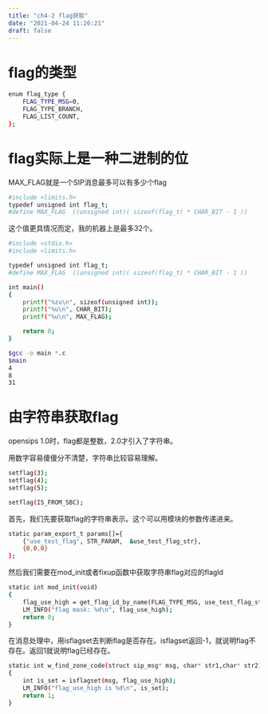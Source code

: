 ```yaml
---
title: "ch4-2 flag获取"
date: "2021-04-24 11:26:21"
draft: false
---
```


# flag的类型
```bash
enum flag_type {
    FLAG_TYPE_MSG=0,
    FLAG_TYPE_BRANCH,
    FLAG_LIST_COUNT,
};
```


# flag实际上是一种二进制的位

MAX_FLAG就是一个SIP消息最多可以有多少个flag
```bash
#include <limits.h>
typedef unsigned int flag_t;
#define MAX_FLAG  ((unsigned int)( sizeof(flag_t) * CHAR_BIT - 1 ))
```
这个值更具情况而定，我的机器上是最多32个。
```bash
#include <stdio.h>
#include <limits.h>

typedef unsigned int flag_t;
#define MAX_FLAG  ((unsigned int)( sizeof(flag_t) * CHAR_BIT - 1 ))

int main()
{
    printf("%zu\n", sizeof(unsigned int));
    printf("%u\n", CHAR_BIT);
    printf("%u\n", MAX_FLAG);

    return 0;
}

$gcc -o main *.c
$main
4
8
31
```

# 由字符串获取flag

opensips 1.0时，flag都是整数，2.0才引入了字符串。

用数字容易傻傻分不清楚，字符串比较容易理解。

```bash
setflag(3);
setflag(4);
setflag(5);

setflag(IS_FROM_SBC);
```

首先，我们先要获取flag的字符串表示。这个可以用模块的参数传递进来。

```bash
static param_export_t params[]={
    {"use_test_flag", STR_PARAM,  &use_test_flag_str},
    {0,0,0}
};
```
然后我们需要在mod_init或者fixup函数中获取字符串flag对应的flagId
```bash
static int mod_init(void)
{
    flag_use_high = get_flag_id_by_name(FLAG_TYPE_MSG, use_test_flag_str);
    LM_INFO("flag mask: %d\n", flag_use_high);
    return 0;
}
```

在消息处理中，用isflagset去判断flag是否存在。isflagset返回-1，就说明flag不存在。返回1就说明flag已经存在。
```bash
static int w_find_zone_code(struct sip_msg* msg, char* str1,char* str2)
{
    int is_set = isflagset(msg, flag_use_high);
    LM_INFO("flag_use_high is %d\n", is_set);
    return 1;
}
```

